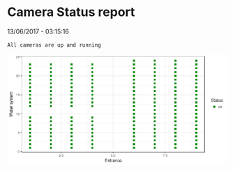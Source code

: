 Camera Status report
================
13/06/2017 - 03:15:16

    All cameras are up and running

![](camreport_files/figure-markdown_github/unnamed-chunk-2-1.png)

